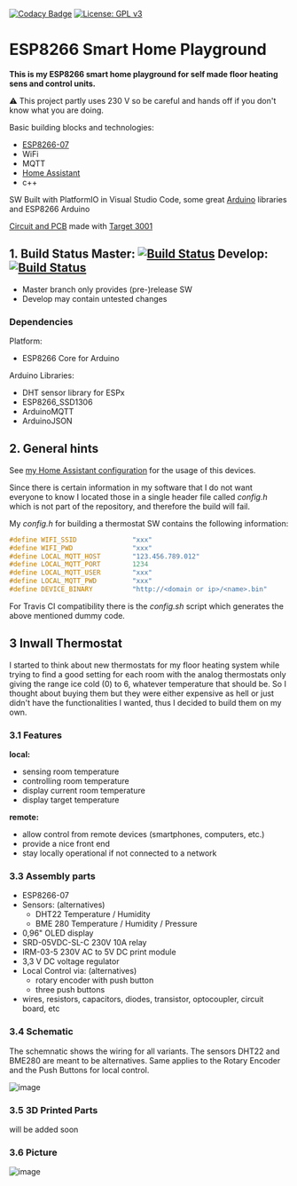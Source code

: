 [![Codacy Badge](https://api.codacy.com/project/badge/Grade/bfe60968c5c94e88b5aa4b7b383fae2d)](https://app.codacy.com/manual/dhzl84/ESP8266-Smart-Home?utm_source=github.com&utm_medium=referral&utm_content=dhzl84/ESP8266-Smart-Home&utm_campaign=Badge_Grade_Dashboard)
[![License: GPL v3](https://img.shields.io/badge/License-GPLv3-blue.svg)](https://www.gnu.org/licenses/gpl-3.0)

# ESP8266 Smart Home Playground

**This is my ESP8266 smart home playground for self made floor heating sens and control units.**

:warning: This project partly uses 230 V so be careful and hands off if you don't know what you are doing.

Basic building blocks and technologies:

* [ESP8266-07](https://www.espressif.com/)
* WiFi
* MQTT
* [Home Assistant](https://home-assistant.io/)
* c++

SW Built with PlatformIO in Visual Studio Code, some great [Arduino](https://www.arduino.cc) libraries and ESP8266 Arduino

[Circuit and PCB](https://github.com/dhzl84/ESP8266_Thermostat_PCB.git) made with [Target 3001](https://ibfriedrich.com/de/index.html)

## 1. Build Status Master: [![Build Status](https://github.com/dhzl84/ESP8266-Smart-Home/workflows/CI/badge.svg?branch=master)](https://github.com/dhzl84/ESP8266-Smart-Home/actions?query=branch%3Amaster) Develop: [![Build Status](https://github.com/dhzl84/ESP8266-Smart-Home/workflows/CI/badge.svg?branch=develop)](https://github.com/dhzl84/ESP8266-Smart-Home/actions?query=branch%3Adevelop)

* Master branch only provides (pre-)release SW
* Develop may contain untested changes

### Dependencies

Platform:

* ESP8266 Core for Arduino

Arduino Libraries:

* DHT sensor library for ESPx
* ESP8266_SSD1306
* ArduinoMQTT
* ArduinoJSON

## 2. General hints

See [my Home Assistant configuration](https://github.com/dhzl84/Home-Assistant-Configuration) for the usage of this devices.

Since there is certain information in my software that I do not want everyone to know I located those in a single header file called *config.h* which is not part of the repository, and therefore the build will fail.

My *config.h* for building a thermostat SW contains the following information:

```c++
#define WIFI_SSID              "xxx"
#define WIFI_PWD               "xxx"
#define LOCAL_MQTT_HOST        "123.456.789.012"
#define LOCAL_MQTT_PORT        1234
#define LOCAL_MQTT_USER        "xxx"
#define LOCAL_MQTT_PWD         "xxx"
#define DEVICE_BINARY          "http://<domain or ip>/<name>.bin"
```

For Travis CI compatibility there is the *config.sh* script which generates the above mentioned dummy code.

## 3 Inwall Thermostat

I started to think about new thermostats for my floor heating system while trying to find a good setting for each room with the analog thermostats only giving the range ice cold (0) to 6, whatever temperature that should be.
So I thought about buying them but they were either expensive as hell or just didn't have the functionalities I wanted, thus I decided to build them on my own.

### 3.1 Features

**local:**

* sensing room temperature
* controlling room temperature
* display current room temperature
* display target temperature

**remote:**

* allow control from remote devices (smartphones, computers, etc.)
* provide a nice front end
* stay locally operational if not connected to a network

### 3.3 Assembly parts

* ESP8266-07
* Sensors: (alternatives)
  * DHT22 Temperature / Humidity
  * BME 280 Temperature / Humidity / Pressure
* 0,96" OLED display
* SRD-05VDC-SL-C 230V 10A relay
* IRM-03-5 230V AC to 5V DC print module
* 3,3 V DC voltage regulator
* Local Control via: (alternatives)
  * rotary encoder with push button
  * three push buttons
* wires, resistors, capacitors, diodes, transistor, optocoupler, circuit board, etc

### 3.4 Schematic

The schemnatic shows the wiring for all variants. The sensors DHT22 and BME280 are meant to be alternatives. Same applies to the Rotary Encoder and the Push Buttons for local control.

![image](https://user-images.githubusercontent.com/5675570/77818501-36eaf680-70d3-11ea-9c11-1c7bbd2b8cc5.png)

### 3.5 3D Printed Parts

will be added soon

### 3.6 Picture

![image](https://user-images.githubusercontent.com/5675570/50345529-b7659380-052f-11e9-8c72-13e437296978.jpg)
